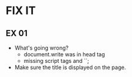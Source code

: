 # FIX IT

## EX 01

- What's going wrong?
  - document.write was in head tag
  - missing script tags and ``;
- Make sure the title is displayed on the page.
